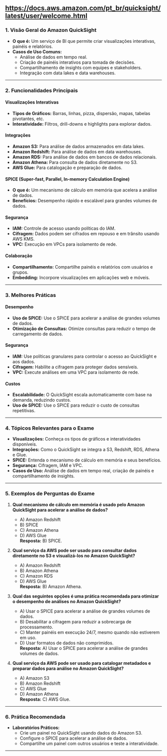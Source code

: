 https://docs.aws.amazon.com/pt_br/quicksight/latest/user/welcome.html
---

### **1. Visão Geral do Amazon QuickSight**
- **O que é:** Um serviço de BI que permite criar visualizações interativas, painéis e relatórios.
- **Casos de Uso Comuns:**
  - Análise de dados em tempo real.
  - Criação de painéis interativos para tomada de decisões.
  - Compartilhamento de insights com equipes e stakeholders.
  - Integração com data lakes e data warehouses.

---

### **2. Funcionalidades Principais**
#### **Visualizações Interativas**
- **Tipos de Gráficos:** Barras, linhas, pizza, dispersão, mapas, tabelas pivotantes, etc.
- **Interatividade:** Filtros, drill-downs e highlights para explorar dados.

#### **Integrações**
- **Amazon S3:** Para análise de dados armazenados em data lakes.
- **Amazon Redshift:** Para análise de dados em data warehouses.
- **Amazon RDS:** Para análise de dados em bancos de dados relacionais.
- **Amazon Athena:** Para consulta de dados diretamente no S3.
- **AWS Glue:** Para catalogação e preparação de dados.

#### **SPICE (Super-fast, Parallel, In-memory Calculation Engine)**
- **O que é:** Um mecanismo de cálculo em memória que acelera a análise de dados.
- **Benefícios:** Desempenho rápido e escalável para grandes volumes de dados.

#### **Segurança**
- **IAM:** Controle de acesso usando políticas do IAM.
- **Cifragem:** Dados podem ser cifrados em repouso e em trânsito usando AWS KMS.
- **VPC:** Execução em VPCs para isolamento de rede.

#### **Colaboração**
- **Compartilhamento:** Compartilhe painéis e relatórios com usuários e grupos.
- **Embedding:** Incorpore visualizações em aplicações web e móveis.

---

### **3. Melhores Práticas**
#### **Desempenho**
- **Uso de SPICE:** Use o SPICE para acelerar a análise de grandes volumes de dados.
- **Otimização de Consultas:** Otimize consultas para reduzir o tempo de carregamento de dados.

#### **Segurança**
- **IAM:** Use políticas granulares para controlar o acesso ao QuickSight e aos dados.
- **Cifragem:** Habilite a cifragem para proteger dados sensíveis.
- **VPC:** Execute análises em uma VPC para isolamento de rede.

#### **Custos**
- **Escalabilidade:** O QuickSight escala automaticamente com base na demanda, reduzindo custos.
- **Uso de SPICE:** Use o SPICE para reduzir o custo de consultas repetitivas.

---

### **4. Tópicos Relevantes para o Exame**
- **Visualizações:** Conheça os tipos de gráficos e interatividades disponíveis.
- **Integrações:** Como o QuickSight se integra a S3, Redshift, RDS, Athena e Glue.
- **SPICE:** Entenda o mecanismo de cálculo em memória e seus benefícios.
- **Segurança:** Cifragem, IAM e VPC.
- **Casos de Uso:** Análise de dados em tempo real, criação de painéis e compartilhamento de insights.

---

### **5. Exemplos de Perguntas do Exame**
1. **Qual mecanismo de cálculo em memória é usado pelo Amazon QuickSight para acelerar a análise de dados?**
   - A) Amazon Redshift  
   - B) SPICE  
   - C) Amazon Athena  
   - D) AWS Glue  
   **Resposta:** B) SPICE.

2. **Qual serviço da AWS pode ser usado para consultar dados diretamente no S3 e visualizá-los no Amazon QuickSight?**
   - A) Amazon Redshift  
   - B) Amazon Athena  
   - C) Amazon RDS  
   - D) AWS Glue  
   **Resposta:** B) Amazon Athena.

3. **Qual das seguintes opções é uma prática recomendada para otimizar o desempenho de análises no Amazon QuickSight?**
   - A) Usar o SPICE para acelerar a análise de grandes volumes de dados.  
   - B) Desabilitar a cifragem para reduzir a sobrecarga de processamento.  
   - C) Manter painéis em execução 24/7, mesmo quando não estiverem em uso.  
   - D) Usar formatos de dados não comprimidos.  
   **Resposta:** A) Usar o SPICE para acelerar a análise de grandes volumes de dados.

4. **Qual serviço da AWS pode ser usado para catalogar metadados e preparar dados para análise no Amazon QuickSight?**
   - A) Amazon S3  
   - B) Amazon Redshift  
   - C) AWS Glue  
   - D) Amazon Athena  
   **Resposta:** C) AWS Glue.

---

### **6. Prática Recomendada**
- **Laboratórios Práticos:**
  - Crie um painel no QuickSight usando dados do Amazon S3.
  - Configure o SPICE para acelerar a análise de dados.
  - Compartilhe um painel com outros usuários e teste a interatividade.

---
